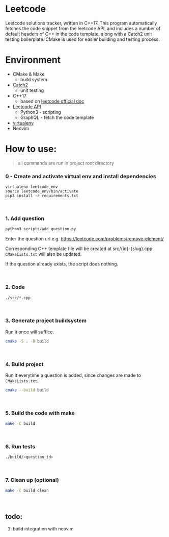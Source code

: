 # Leetcode

Leetcode solutions tracker, written in C++17. This program automatically fetches the
code snippet from the leetcode API, and includes a number of default headers
of C++ in the code template, along with a Catch2 unit testing boilerplate.
CMake is used for easier building and testing process.

# Environment

- CMake & Make
  - build system
- [Catch2](https://github.com/catchorg/Catch2)
  - unit testing
- C++17
  - based on [leetcode official doc](https://support.leetcode.com/hc/en-us/articles/360011833974-What-are-the-environments-for-the-programming-languages-)
- [Leetcode API](https://pypi.org/project/python-leetcode/)
  - Python3 - scripting
  - GraphQL - fetch the code template
- [virtualenv](https://virtualenv.pypa.io/en/latest/)
- Neovim

# How to use:

> all commands are run in project root directory

### 0 - Create and activate virtual env and install dependencies

```
virtualenv leetcode_env
source leetcode_env/bin/activate
pip3 install -r requirements.txt
```

<br>

### 1. Add question

```bash
python3 scripts/add_question.py
```

Enter the question url e.g. https://leetcode.com/problems/remove-element/

Corresponding C++ template file will be created at src/{id}-{slug}.cpp. `CMakeLists.txt` will also be updated.

If the question already exists, the script does nothing.

<br>

### 2. Code

```bash
./src/*.cpp
```

<br>

### 3. Generate project buildsystem

Run it once will suffice.

```bash
cmake -S . -B build
```

<br>

### 4. Build project

Run it everytime a question is added, since changes are made to
`CMakeLists.txt`.

```bash
cmake --build build
```

<br>

### 5. Build the code with make

```bash
make -C build
```

<br>

### 6. Run tests

```bash
./build/<question_id>
```

<br>

### 7. Clean up (optional)

```bash
make -C build clean
```

<br>

## todo:

1. build integration with neovim
